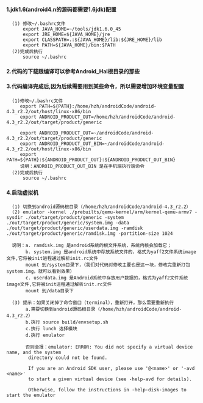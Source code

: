 
#### 1.jdk1.6(android4.n的源码都需要1.6jdk)配置
      (1) 修改~/.bashrc文件
          export JAVA_HOME=~/tools/jdk1.6.0_45
          export JRE_HOME=${JAVA_HOME}/jre
          export CLASSPATH=.:${JAVA_HOME}/lib:${JRE_HOME}/lib
          export PATH=${JAVA_HOME}/bin:$PATH
      (2)完成后执行
          source ~/.bashrc

#### 2.代码的下载跟编译可以参考Android_Hal根目录的那些
#### 3.代码编译完成后,因为后续需要用到某些命令，所以需要增加环境变量配置
      (1)修改~/.bashrc文件
         export PATH=${PATH}:/home/hzh/androidCode/android-4.3_r2.2/out/host/linux-x86/bin
         export ANDROID_PRODUCT_OUT=/home/hzh/androidCode/android-4.3_r2.2/out/target/product/generic
      
         export ANDROID_PRODUCT_OUT=~/androidCode/android-4.3_r2.2/out/target/product/generic
         export ANDROID_PRODUCT_OUT_BIN=~/androidCode/android-4.3_r2.2/out/host/linux-x86/bin
         export PATH=${PATH}:${ANDROID_PRODUCT_OUT}:${ANDROID_PRODUCT_OUT_BIN}
         说明：ANDROID_PRODUCT_OUT_BIN 是在手机端执行端命令
      (2)完成后执行
          source ~/.bashrc
#### 4.启动虚拟机
      (1) 切换到android源码根目录（/home/hzh/androidCode/android-4.3_r2.2）
      (2) emulator -kernel ./prebuilts/qemu-kernel/arm/kernel-qemu-armv7 -sysdir ./out/target/product/generic -system ./out/target/product/generic/system.img -data ./out/target/product/generic/userdata.img -ramdisk ./out/target/product/generic/ramdisk.img -partition-size 1024
      
      说明：a. ramdisk.img 是android系统的根文件系统，系统内核会加载它；
           b. system.img 是android系统中存放系统文件的，格式为yaff2文件系统image文件,它将被init进程通过解析init.rc文件
           mount 到/system目录下，（我们对代码对修改主要也是这一块，修改完重新打包system.img，就可以看到效果）
           c. userdata.img 是Android系统中存放用户数据的，格式为yaff2文件系统image文件,它将被init进程通过解析init.rc文件
           mount 到/data目录下
      
      (3) 提示：如果关闭掉了命令窗口（terminal），重新打开，那么需要重新执行
           a.需要切换到android源码根目录（/home/hzh/androidCode/android-4.3_r2.2）
           b.执行 source build/envsetup.sh 
           c.执行 lunch 选择模块
           d.执行 emulator
           
           否则会报：emulator: ERROR: You did not specify a virtual device name, and the system
            directory could not be found.

            If you are an Android SDK user, please use '@<name>' or '-avd <name>'
            to start a given virtual device (see -help-avd for details).

            Otherwise, follow the instructions in -help-disk-images to start the emulator

